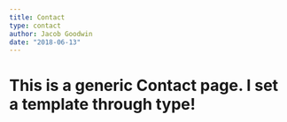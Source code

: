 ```yaml
---
title: Contact
type: contact
author: Jacob Goodwin
date: "2018-06-13"
---
```


# This is a generic Contact page. I set a template through type!